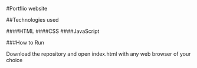 #Portflio website

##Technologies used

####HTML
####CSS
####JavaScript

###How to Run

Download the repository and open index.html with any web browser of your choice
